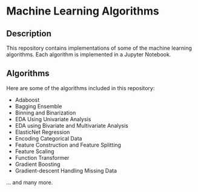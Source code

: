 # Machine Learning Algorithms

## Description

This repository contains implementations of some of the machine learning algorithms. Each algorithm is implemented in a Jupyter Notebook.


## Algorithms

Here are some of the algorithms included in this repository:

- Adaboost
- Bagging Ensemble
- Binning and Binarization
- EDA Using Univariate Analysis
- EDA using Bivariate and Multivariate Analysis
- ElasticNet Regression
- Encoding Categorical Data
- Feature Construction and Feature Splitting
- Feature Scaling
- Function Transformer
- Gradient Boosting
- Gradient-descent Handling Missing Data

... and many more.

